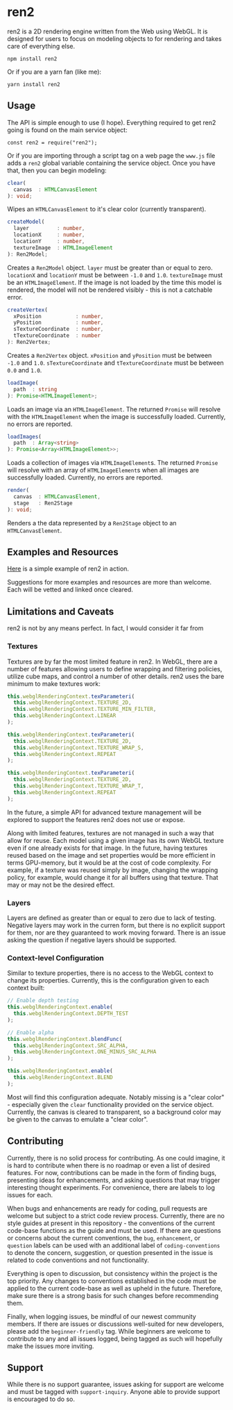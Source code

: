 # ren2

ren2 is a 2D rendering engine written from the Web using WebGL. It is designed for users to focus on modeling objects to
for rendering and takes care of everything else.

`npm install ren2`

Or if you are a yarn fan (like me):

`yarn install ren2`

## Usage

The API is simple enough to use (I hope). Everything required to get ren2 going is found on the main service object:

`const ren2 = require("ren2");`

Or if you are importing through a script tag on a web page the `www.js` file adds a `ren2` global variable containing
the service object. Once you have that, then you can begin modeling:

```typescript
clear(
  canvas  : HTMLCanvasElement
): void;
```

Wipes an `HTMLCanvasElement` to it's clear color (currently transparent).

```typescript
createModel(
  layer         : number,
  locationX     : number,
  locationY     : number,
  textureImage  : HTMLImageElement
): Ren2Model;
```

Creates a `Ren2Model` object. `layer` must be greater than or equal to zero. `locationX` and `locationY` must be between
`-1.0` and `1.0`. `textureImage` must be an `HTMLImageElement`. If the image is not loaded by the time this model is
rendered, the model will not be rendered visibly - this is not a catchable error.

```typescript
createVertex(
  xPosition           : number,
  yPosition           : number,
  sTextureCoordinate  : number,
  tTextureCoordinate  : number
): Ren2Vertex;
```

Creates a `Ren2Vertex` object. `xPosition` and `yPosition` must be between `-1.0` and `1.0`. `sTextureCoordinate` and
`tTextureCoordinate` must be between `0.0` and `1.0`.

```typescript
loadImage(
  path  : string
): Promise<HTMLImageElement>;
```

Loads an image via an `HTMLImageElement`. The returned `Promise` will resolve with the `HTMLImageElement` when the image
is successfully loaded. Currently, no errors are reported.

```typescript
loadImages(
  path  : Array<string>
): Promise<Array<HTMLImageElement>>;
```

Loads a collection of images via `HTMLImageElement`s. The returned `Promise` will resolve with an array of
`HTMLImageElement`s when all images are successfully loaded. Currently, no errors are reported.

```typescript
render(
  canvas  : HTMLCanvasElement,
  stage   : Ren2Stage
): void;
```

Renders a the data represented by a `Ren2Stage` object to an `HTMLCanvasElement`.

## Examples and Resources

[Here](https://github.com/elyctech/ren2/blob/master/demo/index.html) is a simple example of ren2 in action.

Suggestions for more examples and resources are more than welcome. Each will be vetted and linked once cleared.

## Limitations and Caveats

ren2 is not by any means perfect. In fact, I would consider it far from

### Textures

Textures are by far the most limited feature in ren2. In WebGL, there are a number of features allowing users to define
wrapping and filtering policies, utilize cube maps, and control a number of other details. ren2 uses the bare minimum to
make textures work:

```typescript
this.webglRenderingContext.texParameteri(
  this.webglRenderingContext.TEXTURE_2D,
  this.webglRenderingContext.TEXTURE_MIN_FILTER,
  this.webglRenderingContext.LINEAR
);

this.webglRenderingContext.texParameteri(
  this.webglRenderingContext.TEXTURE_2D,
  this.webglRenderingContext.TEXTURE_WRAP_S,
  this.webglRenderingContext.REPEAT
);

this.webglRenderingContext.texParameteri(
  this.webglRenderingContext.TEXTURE_2D,
  this.webglRenderingContext.TEXTURE_WRAP_T,
  this.webglRenderingContext.REPEAT
);
```

In the future, a simple API for advanced texture management will be explored to support the features ren2 does not use
or expose.

Along with limited features, textures are not managed in such a way that allow for reuse. Each model using a given image
has its own WebGL texture even if one already exists for that image. In the future, having textures reused based on the
image and set properties would be more efficient in terms GPU-memory, but it would be at the cost of code complexity.
For example, if a texture was reused simply by image, changing the wrapping policy, for example, would change it for all
buffers using that texture. That may or may not be the desired effect.

### Layers

Layers are defined as greater than or equal to zero due to lack of testing. Negative layers may work in the curren form,
but there is no explicit support for them, nor are they guaranteed to work moving forward. There is an issue asking the
question if negative layers should be supported.

### Context-level Configuration

Similar to texture properties, there is no access to the WebGL context to change its properties. Currently, this is the
configuration given to each context built:

```typescript
// Enable depth testing
this.webglRenderingContext.enable(
  this.webglRenderingContext.DEPTH_TEST
);

// Enable alpha
this.webglRenderingContext.blendFunc(
  this.webglRenderingContext.SRC_ALPHA,
  this.webglRenderingContext.ONE_MINUS_SRC_ALPHA
);

this.webglRenderingContext.enable(
  this.webglRenderingContext.BLEND
);
```

Most will find this configuration adequate. Notably missing is a "clear color" - especially given the `clear` functionality provided on the service object. Currently, the canvas is cleared to transparent, so a background color may be given to the canvas to emulate a "clear color".

## Contributing

Currently, there is no solid process for contributing. As one could imagine, it is hard to contribute when there is no roadmap or even a list of desired features. For now, contributions can be made in the form of finding bugs, presenting ideas for enhancements, and asking questions that may trigger interesting thought experiments. For convenience, there are labels to log issues for each.

When bugs and enhancements are ready for coding, pull requests are welcome but subject to a strict code review process. Currently, there are no style guides at present in this repository - the conventions of the current code-base functions as the guide and must be used. If there are questions or concerns about the current conventions, the `bug`, `enhancement`, or `question` labels can be used with an additional label of `coding-conventions` to denote the concern, suggestion, or question presented in the issue is related to code conventions and not functionality.

Everything is open to discussion, but consistency within the project is the top priority. Any changes to conventions established in the code must be applied to the current code-base as well as upheld in the future. Therefore, make sure there is a strong basis for such changes before recommending them.

Finally, when logging issues, be mindful of our newest community members. If there are issues or discussions well-suited for new developers, please add the `beginner-friendly` tag. While beginners are welcome to contribute to any and all issues logged, being tagged as such will hopefully make the issues more inviting.

## Support

While there is no support guarantee, issues asking for support are welcome and must be tagged with `support-inquiry`. Anyone able to provide support is encouraged to do so.
